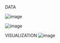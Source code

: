 DATA

![image](https://github.com/YASHO27/Power-BI-Projects/assets/86511571/504e94dd-ef2d-42a9-a73f-689ee70c1a9e)

![image](https://github.com/YASHO27/Power-BI-Projects/assets/86511571/15842cb6-8c32-4746-931d-2a12c3216afd)


VISUALIZATION
![image](https://github.com/YASHO27/Power-BI-Projects/assets/86511571/116905cf-8af8-4058-b4be-d9a5d346d92e)
